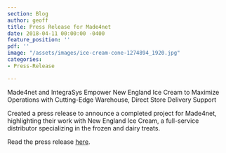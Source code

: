 ```yaml
---
section: Blog
author: geoff
title: Press Release for Made4net
date: 2018-04-11 00:00:00 -0400
feature_position: ''
pdf: ''
image: "/assets/images/ice-cream-cone-1274894_1920.jpg"
categories:
- Press-Release

---
```

Made4net and IntegraSys Empower New England Ice Cream to Maximize Operations with Cutting-Edge Warehouse, Direct Store Delivery Support

Created a press release to announce a completed project for Made4net, highlighting their work with New England Ice Cream, a full-service distributor specializing in the frozen and dairy treats.

Read the press release [here](http://www.prweb.com/releases/2018/04/prweb15396529.htm).